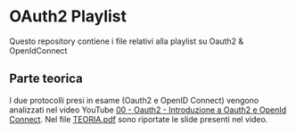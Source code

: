 # OAuth2 Playlist

Questo repository contiene i file relativi alla playlist su Oauth2 &amp; OpenIdConnect

## Parte teorica

I due protocolli presi in esame (Oauth2 e OpenID Connect) vengono analizzati nel video
YouTube [00 - Oauth2 - Introduzione a Oauth2 e OpenId Connect](https://www.youtube.com/watch?v=KOk64EavzkU&t).
Nel file [TEORIA.pdf](https://github.com/dmgiangi/oauth2_playlist/blob/master/TEORIA.pdf) sono riportate le slide
presenti nel video.